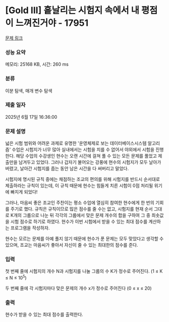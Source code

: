# [Gold III] 흩날리는 시험지 속에서 내 평점이 느껴진거야 - 17951 

[문제 링크](https://www.acmicpc.net/problem/17951) 

### 성능 요약

메모리: 25168 KB, 시간: 260 ms

### 분류

이분 탐색, 매개 변수 탐색

### 제출 일자

2025년 6월 17일 16:36:00

### 문제 설명

<p>넓은 시험 범위와 어려운 과제로 유명한 '운영체제로 보는 데이터베이스시스템 알고리즘' 수업은 시험지가 너무 많아 실내에서는 시험을 치를 수 없어서 야외에서 시험을 진행한다. 해당 수업의 수강생인 현수는 오랜 시간에 걸쳐 풀 수 있는 모든 문제를 풀었고 제출만을 남겨두고 있었다. 그러나 갑자기 불어오는 강풍에 현수의 시험지가 모두 날아가 버렸고, 날아간 시험지를 줍는 동안 남은 시간을 다 써버리고 말았다.</p>

<p>시험지에 명시된 규칙 중에는 채점하는 조교의 편의를 위해 시험지를 반드시 순서대로 제출하라는 규칙이 있는데, 이 규칙 때문에 현수는 힘들게 치른 시험이 0점 처리될 위기에 빠지게 되었다!</p>

<p>그러나, 마음씨 좋은 조교인 주찬이는 평소 수업에 열심히 참여한 현수에게 한 번의 기회를 주기로 했다. 규칙은 규칙이므로 많은 점수를 줄 수는 없고, 시험지를 현재 순서 그대로 K개의 그룹으로 나눈 뒤 각각의 그룹에서 맞은 문제 개수의 합을 구하여 그 중 최솟값을 시험 점수로 하기로 하였다. 현수가 이번 시험에서 받을 수 있는 최대 점수를 계산하는 프로그램을 작성하자.</p>

<p>현수는 모르는 문제를 아예 풀지 않기 때문에 현수가 푼 문제는 모두 맞았다고 생각할 수 있으며, 조교는 마음씨가 좋아서 자신이 줄 수 있는 최대한의 점수를 준다.</p>

### 입력 

 <p>첫 번째 줄에 시험지의 개수 N과 시험지를 나눌 그룹의 수 K가 정수로 주어진다. (1 ≤ K ≤ N ≤ 10<sup>5</sup>)</p>

<p>두 번째 줄에 각 시험지마다 맞은 문제의 개수 x가 정수로 주어진다 (0 ≤ x ≤ 20)</p>

### 출력 

 <p>현수가 받을 수 있는 최대 점수를 출력한다.</p>

